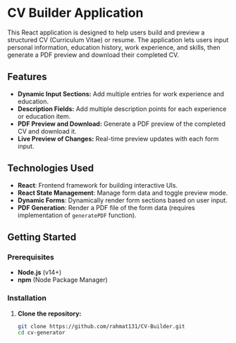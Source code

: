 # CV Builder Application

This React application is designed to help users build and preview a structured CV (Curriculum Vitae) or resume. The application lets users input personal information, education history, work experience, and skills, then generate a PDF preview and download their completed CV.

## Features

- **Dynamic Input Sections:** Add multiple entries for work experience and education.
- **Description Fields:** Add multiple description points for each experience or education item.
- **PDF Preview and Download:** Generate a PDF preview of the completed CV and download it.
- **Live Preview of Changes:** Real-time preview updates with each form input.

## Technologies Used

- **React**: Frontend framework for building interactive UIs.
- **React State Management**: Manage form data and toggle preview mode.
- **Dynamic Forms**: Dynamically render form sections based on user input.
- **PDF Generation**: Render a PDF file of the form data (requires implementation of `generatePDF` function).

## Getting Started

### Prerequisites

- **Node.js** (v14+)
- **npm** (Node Package Manager)

### Installation

1. **Clone the repository:**
   ```bash
   git clone https://github.com/rahmat131/CV-Builder.git
   cd cv-generator
